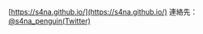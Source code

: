 [https://s4na.github.io/](https://s4na.github.io/)
連絡先：[@s4na_penguin(Twitter)](https://twitter.com/s4na_penguin)
